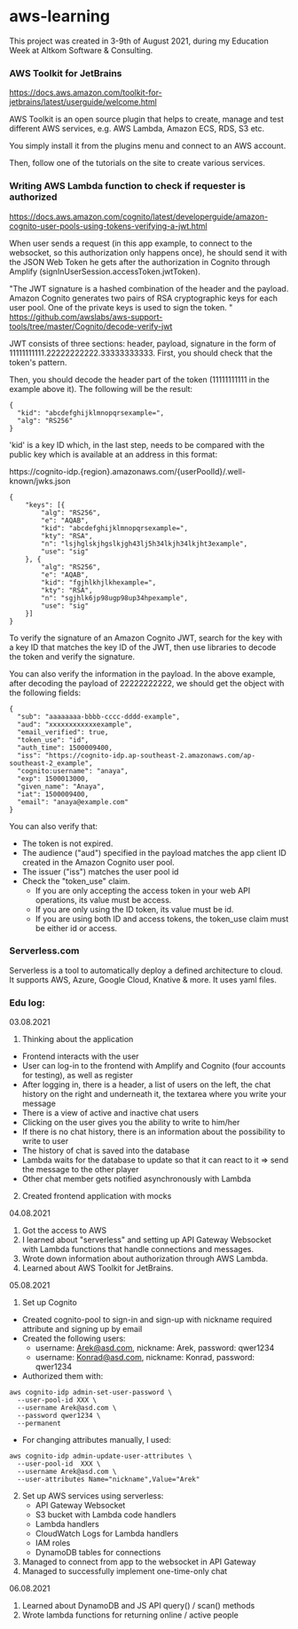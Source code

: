 # aws-learning
This project was created in 3-9th of August 2021, during my Education Week at
Altkom Software & Consulting.

### AWS Toolkit for JetBrains
https://docs.aws.amazon.com/toolkit-for-jetbrains/latest/userguide/welcome.html

AWS Toolkit is an open source plugin that helps to create, manage and test different AWS services, e.g. AWS Lambda, Amazon ECS, RDS, S3 etc.

You simply install it from the plugins menu and connect to an AWS account.

Then, follow one of the tutorials on the site to create various services.

### Writing AWS Lambda function to check if requester is authorized
https://docs.aws.amazon.com/cognito/latest/developerguide/amazon-cognito-user-pools-using-tokens-verifying-a-jwt.html

When user sends a request (in this app example, to connect to the websocket, so this authorization only happens once), he should send it with the JSON Web Token he gets after the authorization in Cognito through Amplify (signInUserSession.accessToken.jwtToken).

"The JWT signature is a hashed combination of the header and the payload. Amazon Cognito generates two pairs of RSA cryptographic keys for each user pool. One of the private keys is used to sign the token. "
https://github.com/awslabs/aws-support-tools/tree/master/Cognito/decode-verify-jwt

JWT consists of three sections: header, payload, signature in the form of 11111111111.22222222222.33333333333. First, you should check that the token's pattern.

Then, you should decode the header part of the token (11111111111 in the example above it). The following will be the result:

```
{
  "kid": "abcdefghijklmnopqrsexample=",
  "alg": "RS256"
}
```

'kid' is a key ID which, in the last step, needs to be compared with the public key which is available at an address in this format:

https://cognito-idp.{region}.amazonaws.com/{userPoolId}/.well-known/jwks.json

```
{
    "keys": [{
        "alg": "RS256",
        "e": "AQAB",
        "kid": "abcdefghijklmnopqrsexample=",
        "kty": "RSA",
        "n": "lsjhglskjhgslkjgh43lj5h34lkjh34lkjht3example",
        "use": "sig"
    }, {
        "alg": "RS256",
        "e": "AQAB",
        "kid": "fgjhlkhjlkhexample=",
        "kty": "RSA",
        "n": "sgjhlk6jp98ugp98up34hpexample",
        "use": "sig"
    }]
}
```

To verify the signature of an Amazon Cognito JWT, search for the key with a key ID that matches the key ID of the JWT, then use libraries to decode the token and verify the signature. 

You can also verify the information in the payload. In the above example, after decoding the payload of 22222222222, we should get the object with the following fields:

```
{
  "sub": "aaaaaaaa-bbbb-cccc-dddd-example",
  "aud": "xxxxxxxxxxxxexample",
  "email_verified": true,
  "token_use": "id",
  "auth_time": 1500009400,
  "iss": "https://cognito-idp.ap-southeast-2.amazonaws.com/ap-southeast-2_example",
  "cognito:username": "anaya",
  "exp": 1500013000,
  "given_name": "Anaya",
  "iat": 1500009400,
  "email": "anaya@example.com"
}
```

You can also verify that:

- The token is not expired.
- The audience ("aud") specified in the payload matches the app client ID created in the Amazon Cognito user pool.
- The issuer ("iss") matches the user pool id
- Check the "token_use" claim.
    - If you are only accepting the access token in your web API operations, its value must be access.
    - If you are only using the ID token, its value must be id.
    - If you are using both ID and access tokens, the token_use claim must be either id or access.


### Serverless.com
Serverless is a tool to automatically deploy a defined architecture to cloud. It supports AWS, Azure, Google Cloud, Knative & more. It uses yaml files.

### Edu log:
03.08.2021
1. Thinking about the application
- Frontend interacts with the user
- User can log-in to the frontend with Amplify and Cognito (four accounts for testing), as well as register
- After logging in, there is a header, a list of users on the left, the chat history on the right and underneath it, the textarea where you write your message
- There is a view of active and inactive chat users
- Clicking on the user gives you the ability to write to him/her
- If there is no chat history, there is an information about the possibility to write to user
- The history of chat is saved into the database
- Lambda waits for the database to update so that it can react to it => send the message to the other player
- Other chat member gets notified asynchronously with Lambda
2. Created frontend application with mocks

04.08.2021
1. Got the access to AWS
2. I learned about "serverless" and setting up API Gateway Websocket with Lambda functions that handle connections and messages.
3. Wrote down information about authorization through AWS Lambda.
4. Learned about AWS Toolkit for JetBrains.

05.08.2021
1. Set up Cognito
  - Created cognito-pool to sign-in and sign-up with nickname required attribute and signing up by email
  - Created the following users:
    - username: Arek@asd.com, nickname: Arek, password: qwer1234
    - username: Konrad@asd.com, nickname: Konrad, password: qwer1234
  - Authorized them with:
  ```
  aws cognito-idp admin-set-user-password \
    --user-pool-id XXX \
    --username Arek@asd.com \
    --password qwer1234 \
    --permanent
  ```
  - For changing attributes manually, I used:
  ```
  aws cognito-idp admin-update-user-attributes \
    --user-pool-id  XXX \
    --username Arek@asd.com \
    --user-attributes Name="nickname",Value="Arek"
  ```
2. Set up AWS services using serverless:
    - API Gateway Websocket
    - S3 bucket with Lambda code handlers
    - Lambda handlers
    - CloudWatch Logs for Lambda handlers
    - IAM roles
    - DynamoDB tables for connections
3. Managed to connect from app to the websocket in API Gateway
4. Managed to successfully implement one-time-only chat

06.08.2021
1. Learned about DynamoDB and JS API query() / scan() methods
2. Wrote lambda functions for returning online / active people
